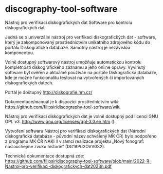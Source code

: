# discography-tool-software
Nástroj pro verifikaci diskografických dat
Software pro kontrolu diskografických dat


Jedná se o univerzální nástroj pro verifikaci diskografických dat - software, který je zakomponovaný prostřednictvím unikátního zdrojového kódu do portálu Diskografická databáze. Samotný nástroj je nezávislou komponentou. 

Volně dostupný softwarový nástroj umožňuje automatickou kontrolu kompletnosti diskografického záznamu a jeho online opravy. Vyvinutý software byl ověřen a aktuálně používán na portále Diskografická databáze, kde je možné funkcionalitu testovat na vytvořených či importovaných diskografických datech.

Portál je dostupný http://diskografie.nm.cz/

Dokumentace/manuál je k dispozici prostřednictvím wiki: https://github.com/filipsir/discography-tool-software/wiki

Nástroj pro verifikaci diskografických dat je volně dostupný pod licenci GNU GPL v3. http://www.gnu.org/licenses/gpl-3.0.en.htm ().

Vytvoření softwaru Nástroj pro verifikaci diskografických dat (Národní diskografická databáze - původní název schválený MK ČR) bylo podpořeno z programu MK ČR NAKI II v rámci realizace projektu „Nový fonograf: naslouchejme zvuku historie“ (DG18P02OVV032).

Technická dokumentace dostupná zde: 
https://github.com/filipsir/discography-tool-software/blob/main/2022-R-Nastroj-pro-verifikaci-diskografickych-dat2023n.pdf

